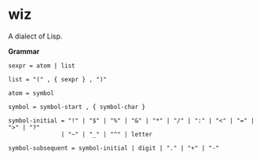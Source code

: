# wiz

A dialect of Lisp.

**Grammar**

```ebnf
sexpr = atom | list

list = "(" , { sexpr } , ")"

atom = symbol

symbol = symbol-start , { symbol-char }

symbol-initial = "!" | "$" | "%" | "&" | "*" | "/" | ":" | "<" | "=" | ">" | "?"
               | "~" | "_" | "^" | letter

symbol-subsequent = symbol-initial | digit | "." | "+" | "-"
```
